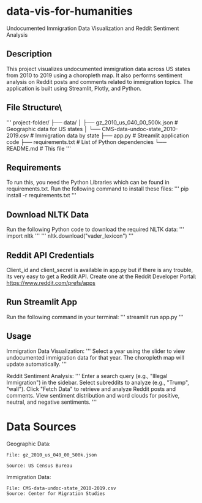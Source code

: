 # data-vis-for-humanities
Undocumented Immigration Data Visualization and Reddit Sentiment Analysis 

## Description
This project visualizes undocumented immigration data across US states from 2010 to 2019 using a choropleth map. It also performs sentiment analysis on Reddit posts and comments related to immigration topics. The application is built using Streamlit, Plotly, and Python.

## File Structure\
'''
project-folder/
├── data/
│   ├── gz_2010_us_040_00_500k.json  # Geographic data for US states
│   └── CMS-data-undoc-state_2010-2019.csv  # Immigration data by state
├── app.py  # Streamlit application code
├── requirements.txt  # List of Python dependencies
└── README.md  # This file
'''
## Requirements
To run this, you need the Python Libraries which can be found in requirements.txt. Run the following command to install these files:
'''
pip install -r requirements.txt
'''
## Download NLTK Data
Run the following Python code to download the required NLTK data:
'''
import nltk
'''
'''
nltk.download("vader_lexicon")
'''

## Reddit API Credentials
Client_id and client_secret is available in app.py but if there is any trouble, its very easy to get a Reddit API. Create one at the Reddit Developer Portal: https://www.reddit.com/prefs/apps

## Run Streamlit App
Run the following command in your terminal:
'''
streamlit run app.py
'''
## Usage
Immigration Data Visualization:
    '''
    Select a year using the slider to view undocumented immigration data for that year.
    The choropleth map will update automatically.
    '''

Reddit Sentiment Analysis:
    '''
    Enter a search query (e.g., "Illegal Immigration") in the sidebar.
    Select subreddits to analyze (e.g., "Trump", "wall").
    Click "Fetch Data" to retrieve and analyze Reddit posts and comments.
    View sentiment distribution and word clouds for positive, neutral, and negative sentiments.
    '''


# Data Sources
Geographic Data: 

    File: gz_2010_us_040_00_500k.json 
    
    Source: US Census Bureau


Immigration Data:
  
    File: CMS-data-undoc-state_2010-2019.csv
    Source: Center for Migration Studies


